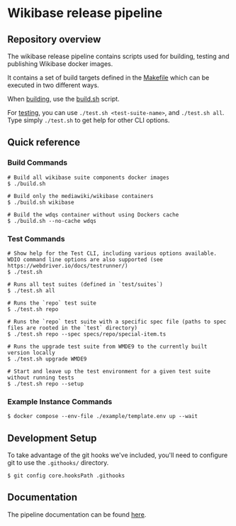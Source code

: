 # Wikibase release pipeline

## Repository overview

The wikibase release pipeline contains scripts used for building, testing and publishing Wikibase docker images.

It contains a set of build targets defined in the [Makefile](./Makefile) which can be executed in two different ways.

When [building](docs/topics/pipeline.md), use the [build.sh](build.sh) script.

For [testing](docs/topics/testing.md), you can use `./test.sh <test-suite-name>`, and `./test.sh all`. Type simply `./test.sh` to get help for other CLI options.

## Quick reference

### Build Commands

```
# Build all wikibase suite components docker images
$ ./build.sh

# Build only the mediawiki/wikibase containers
$ ./build.sh wikibase

# Build the wdqs container without using Dockers cache
$ ./build.sh --no-cache wdqs
```

### Test Commands

```
# Show help for the Test CLI, including various options available. WDIO command line options are also supported (see https://webdriver.io/docs/testrunner/)
$ ./test.sh

# Runs all test suites (defined in `test/suites`)
$ ./test.sh all

# Runs the `repo` test suite
$ ./test.sh repo

# Runs the `repo` test suite with a specific spec file (paths to spec files are rooted in the `test` directory)
$ ./test.sh repo --spec specs/repo/special-item.ts

# Runs the upgrade test suite from WMDE9 to the currently built version locally
$ ./test.sh upgrade WMDE9

# Start and leave up the test environment for a given test suite without running tests
$ ./test.sh repo --setup
```

### Example Instance Commands

```
$ docker compose --env-file ./example/template.env up --wait
```

## Development Setup

To take advantage of the git hooks we've included, you'll need to configure git to use the `.githooks/` directory.

```
$ git config core.hooksPath .githooks
```

## Documentation

The pipeline documentation can be found [here](docs/index.md).
